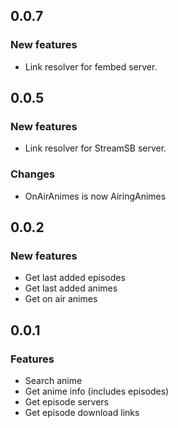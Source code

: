 ## 0.0.7
### New features
* Link resolver for fembed server.

## 0.0.5
### New features
* Link resolver for StreamSB server.
### Changes
* OnAirAnimes is now AiringAnimes

## 0.0.2
### New features
* Get last added episodes
* Get last added animes
* Get on air animes

## 0.0.1
### Features
* Search anime
* Get anime info (includes episodes)
* Get episode servers
* Get episode download links